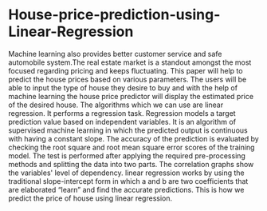 # House-price-prediction-using-Linear-Regression 

Machine learning also provides better customer service and safe automobile system.The real estate market is a standout amongst the most focused regarding pricing and keeps fluctuating.
This paper will help to predict the house prices based on various parameters. The users will be able to input the type of house they desire to buy and with the help of machine learning the house price predictor will display the estimated price of the desired house. The algorithms which we can use are linear regression. It performs a regression task. Regression models a target prediction value based on independent variables. It is an algorithm of supervised machine learning in which the predicted output is continuous with having a constant slope. The accuracy of the prediction is evaluated by checking the root square and root mean square error scores of the training model. 
The test is performed after applying the required pre-processing methods and splitting the data into two parts. The correlation graphs show the variables' level of dependency. linear regression works by using the traditional slope-intercept form in which a and b are two coefficients that are elaborated “learn” and find the accurate predictions. This is how we predict the price of house using linear regression.


